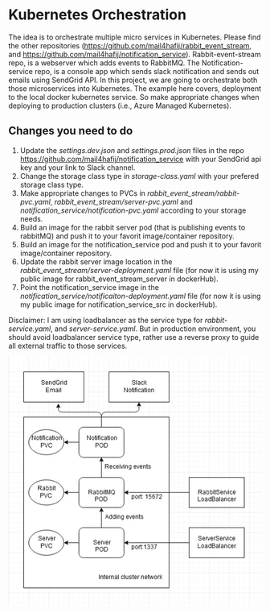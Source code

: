 # Kubernetes Orchestration
The idea is to orchestrate multiple micro services in Kubernetes. Please find the other repositories (https://github.com/mail4hafij/rabbit_event_stream, and https://github.com/mail4hafij/notification_service). Rabbit-event-stream repo, is a webserver which adds events to RabbitMQ. The Notification-service repo, is a console app which sends slack notification and sends out emails using SendGrid API. In this project, we are going to orchestrate both those microservices into Kubernetes. The example here covers, deployment to the local docker kubernetes service. So make appropriate changes when deploying to production clusters (i.e., Azure Managed Kubernetes).


## Changes you need to do
  1. Update the *settings.dev.json* and *settings.prod.json* files in the repo https://github.com/mail4hafij/notification_service with your SendGrid api key and your link to Slack channel.
  2. Change the storage class type in *storage-class.yaml* with your prefered storage class type.
  3. Make appropriate changes to PVCs in *rabbit_event_stream/rabbit-pvc.yaml*, *rabbit_event_stream/server-pvc.yaml* and *notification_service/notification-pvc.yaml* according to your storage needs.
  4. Build an image for the rabbit server pod (that is publishing events to rabbitMQ) and push it to your favorit image/container repository.
  5. Build an image for the notification_service pod and push it to your favorit image/container repository.
  6. Update the rabbit server image location in the *rabbit_event_stream/server-deployment.yaml* file (for now it is using my public image for rabbit_event_stream_server in dockerHub).
  7. Point the notification_service image in the *notification_service/notificaiton-deployment.yaml* file (for now it is using my public image for notification_service_src in dockerHub). 
  
Disclaimer: I am using loadbalancer as the service type for *rabbit-service.yaml*, and *server-service.yaml*. But in production environment, you should avoid loadbalancer service type, rather use a reverse proxy to guide all external traffic to those services.
 
 <img src="Application.jpg" />
